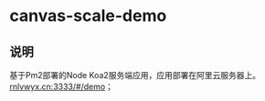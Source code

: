
# canvas-scale-demo

## 说明
 基于Pm2部署的Node Koa2服务端应用，应用部署在阿里云服务器上。[rnlvwyx.cn:3333/#/demo](https://www.rnlvwyx.cn:3333/#/demo)；
